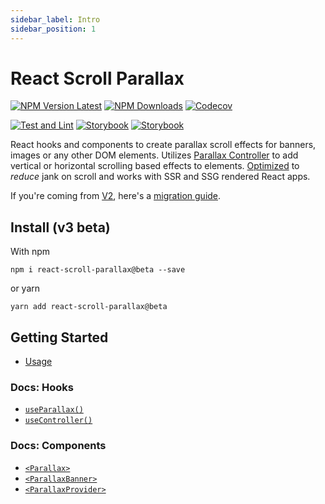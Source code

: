 ```yaml
---
sidebar_label: Intro
sidebar_position: 1
---
```


# React Scroll Parallax

[![NPM Version Latest](https://badge.fury.io/js/react-scroll-parallax.svg)](https://www.npmjs.com/package/react-scroll-parallax)
[![NPM Downloads](https://img.shields.io/npm/dm/react-scroll-parallax)](https://www.npmjs.com/package/react-scroll-parallax)
[![Codecov](https://codecov.io/gh/jscottsmith/react-scroll-parallax/branch/master/graph/badge.svg)](https://codecov.io/gh/jscottsmith/react-scroll-parallax)

[![Test and Lint](https://github.com/jscottsmith/react-scroll-parallax/actions/workflows/main.yml/badge.svg)](https://github.com/jscottsmith/react-scroll-parallax/actions/workflows/main.yml)
[![Storybook](https://github.com/jscottsmith/react-scroll-parallax/actions/workflows/surge.yml/badge.svg)](https://github.com/jscottsmith/react-scroll-parallax/actions/workflows/surge.yml)
[![Storybook](https://github.com/jscottsmith/react-scroll-parallax/actions/workflows/coverage.yml/badge.svg)](https://github.com/jscottsmith/react-scroll-parallax/actions/workflows/coverage.yml)

React hooks and components to create parallax scroll effects for banners, images or any other DOM elements. Utilizes [Parallax Controller](https://parallax-controller.v1.damnthat.tv) to add vertical or horizontal scrolling based effects to elements. [Optimized](https://parallax-controller.v1.damnthat.tv/docs/performance) to _reduce_ jank on scroll and works with SSR and SSG rendered React apps.

If you're coming from [V2](https://github.com/jscottsmith/react-scroll-parallax/tree/v2.4.2), here's a [migration guide](/docs/migration-guides/v2-migration-guide).

## Install (v3 beta)

With npm

```
npm i react-scroll-parallax@beta --save
```

or yarn

```
yarn add react-scroll-parallax@beta
```

## Getting Started

- [Usage](/docs/usage/)

### Docs: Hooks

- [`useParallax()`](/docs/usage/hooks/use-parallax)
- [`useController()`](/docs/usage/hooks/use-controller)

### Docs: Components

- [`<Parallax>`](/docs/usage/components/parallax-component)
- [`<ParallaxBanner>`](/docs/usage/components/parallax-banner-component)
- [`<ParallaxProvider>`](/docs/usage/components/parallax-provider)
